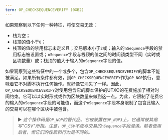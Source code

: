 ```yaml
---
term: OP_CHECKSEQUENCEVERIFY (0XB2)
---
```


如果观察到以下任何一种特征，将使交易无效：
* 栈为空；
* 栈顶的值小于`0`；
* 栈顶的值的禁用标志未定义且；交易版本小于`2`或；输入的`nSequence`字段的禁用标志被设置或；`nSequence`字段与栈顶的值之间的时间锁类型不同（实时或区块数量）或；栈顶的值大于输入的`nSequence`字段的值。

如果观察到这些特征中的一个或多个，包含`OP_CHECKSEQUENCEVERIFY`的脚本不能被满足。如果所有条件都有效，则`OP_CHECKSEQUENCEVERIFY`作为`OP_NOP`执行，意味着它不对脚本执行任何操作。就好像它消失了一样。因此，`OP_CHECKSEQUENCEVERIFY`对使用包含它的脚本保护的UTXO的花费施加了相对时间约束。它可以以实时形式或作为区块数量来做到这一点。为此，它限制了花费它的输入的`nSequence`字段的可能值，而这个`nSequence`字段本身限制了包含此输入的交易可以在哪个区块中被包含。

> ► *这个操作码是`OP_NOP`的替代品。它被放置在`OP_NOP3`上。它通常被其缩写"CSV"所指。注意，`OP_CSV`不应与交易的`nSequence`字段混淆。前者使用后者，但它们的性质和行为是不同的。*